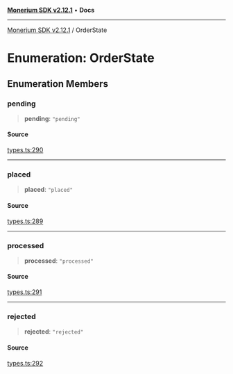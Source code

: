 [**Monerium SDK v2.12.1**](../README.md) • **Docs**

---

[Monerium SDK v2.12.1](../README.md) / OrderState

# Enumeration: OrderState

## Enumeration Members

### pending

> **pending**: `"pending"`

#### Source

[types.ts:290](https://github.com/monerium/js-monorepo/blob/510d89096a606a615f5ce0c00a69ec9c89563e68/packages/sdk/src/types.ts#L290)

---

### placed

> **placed**: `"placed"`

#### Source

[types.ts:289](https://github.com/monerium/js-monorepo/blob/510d89096a606a615f5ce0c00a69ec9c89563e68/packages/sdk/src/types.ts#L289)

---

### processed

> **processed**: `"processed"`

#### Source

[types.ts:291](https://github.com/monerium/js-monorepo/blob/510d89096a606a615f5ce0c00a69ec9c89563e68/packages/sdk/src/types.ts#L291)

---

### rejected

> **rejected**: `"rejected"`

#### Source

[types.ts:292](https://github.com/monerium/js-monorepo/blob/510d89096a606a615f5ce0c00a69ec9c89563e68/packages/sdk/src/types.ts#L292)
